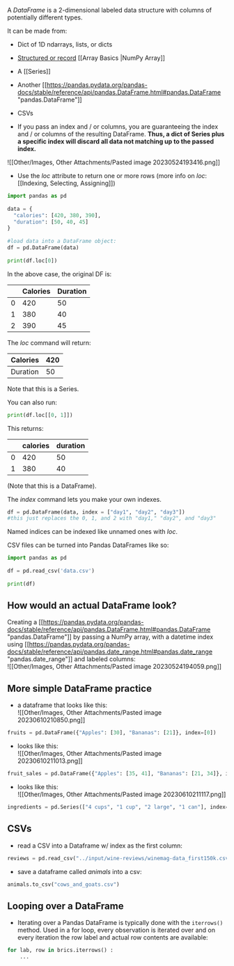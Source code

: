 A *DataFrame* is a 2-dimensional labeled data structure with columns of potentially different types.

It can be made from:
- Dict of 1D ndarrays, lists, or dicts
- [Structured or record](https://numpy.org/doc/stable/user/basics.rec.html) [[Array Basics |NumPy Array]]
- A [[Series]]
- Another [[https://pandas.pydata.org/pandas-docs/stable/reference/api/pandas.DataFrame.html#pandas.DataFrame "pandas.DataFrame"]]
- CSVs

- If you pass an index and / or columns, you are guaranteeing the index and / or columns of the resulting DataFrame. **Thus, a dict of Series plus a specific index will discard all data not matching up to the passed index.**

![[Other/Images, Other Attachments/Pasted image 20230524193416.png]]


- Use the *loc* attribute to return one or more rows (more info on *loc*: [[Indexing, Selecting, Assigning]]) 
```python
import pandas as pd  
  
data = {  
  "calories": [420, 380, 390],  
  "duration": [50, 40, 45]  
}  
  
#load data into a DataFrame object:  
df = pd.DataFrame(data)  
  
print(df.loc[0])
```
In the above case, the original DF is:  

|     | Calories | Duration |
| --- | -------- | -------- |
| 0   | 420      | 50       |
| 1   | 380      | 40       |
| 2   | 390      | 45       |

The *loc* command will return:  

| Calories | 420 |
| -------- | --- |
| Duration | 50  |         |     |

Note that this is a Series.

You can also run:
```python
print(df.loc[[0, 1]])
```
This returns:  

|     | calories | duration |
| -- | ------- | ------- |
| 0   | 420      | 50       |
| 1   | 380      | 40         |

(Note that this is a DataFrame).

The *index* command lets you make your own indexes.
```python
df = pd.DataFrame(data, index = ["day1", "day2", "day3"])
#this just replaces the 0, 1, and 2 with "day1," "day2", and "day3"
```
Named indices can be indexed like unnamed ones with *loc*.

CSV files can be turned into Pandas DataFrames like so:
```python
import pandas as pd  
  
df = pd.read_csv('data.csv')  
  
print(df)
```

## How would an actual DataFrame look?
Creating a [[https://pandas.pydata.org/pandas-docs/stable/reference/api/pandas.DataFrame.html#pandas.DataFrame "pandas.DataFrame"]] by passing a NumPy array, with a datetime index using [[https://pandas.pydata.org/pandas-docs/stable/reference/api/pandas.date_range.html#pandas.date_range "pandas.date_range"]] and labeled columns:  
![[Other/Images, Other Attachments/Pasted image 20230524194059.png]]
## More simple DataFrame practice
- a dataframe that looks like this:  
![[Other/Images, Other Attachments/Pasted image 20230610210850.png]]
```python
fruits = pd.DataFrame({"Apples": [30], "Bananas": [21]}, index=[0])
```
- looks like this:  
![[Other/Images, Other Attachments/Pasted image 20230610211013.png]]
```python
fruit_sales = pd.DataFrame({"Apples": [35, 41], "Bananas": [21, 34]}, index=["2017 Sales", "2018 Sales"])
```
- looks like this:  
![[Other/Images, Other Attachments/Pasted image 20230610211117.png]]
```python
ingredients = pd.Series(["4 cups", "1 cup", "2 large", "1 can"], index=["Flour", "Milk", "Eggs", "Spam"], name="Dinner")
```

## CSVs
- read a CSV into a Dataframe w/ index as the first column:
```python
reviews = pd.read_csv("../input/wine-reviews/winemag-data_first150k.csv", index_col=0)
```
- save a dataframe called *animals* into a csv:
```python
animals.to_csv("cows_and_goats.csv")
```

## Looping over a DataFrame
- Iterating over a Pandas DataFrame is typically done with the `iterrows()` method. Used in a for loop, every observation is iterated over and on every iteration the row label and actual row contents are available:
```python
for lab, row in brics.iterrows() :
    ...
```